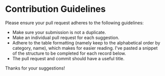 # Contribution Guidelines

Please ensure your pull request adheres to the following guidelines:

* Make sure your submission is not a duplicate.
* Make an individual pull request for each suggestion.
* Adhere to the table formatting (namely keep to the alphabetical order by category, name), which makes for easier reading. I've pasted a snippet of the structure to be completed for each record below.
* The pull request and commit should have a useful title.

Thanks for your suggestions!